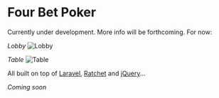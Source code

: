Four Bet Poker
==============

Currently under development. More info will be forthcoming. For now:

*Lobby* 
![Lobby](http://i.imgur.com/NnDsN89.png)

*Table*
![Table](http://i.imgur.com/EdW5jug.png)

All built on top of [Laravel](http://laravel.com), [Ratchet](http://socketo.me/) and [jQuery](http://jquery.com)...

_Coming soon_
